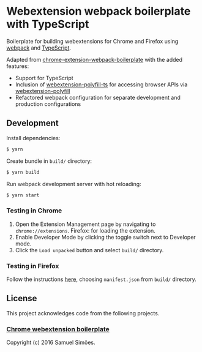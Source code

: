 # Webextension webpack boilerplate with TypeScript

Boilerplate for building webextensions for Chrome and Firefox using [webpack](https://webpack.js.org/) and [TypeScript](https://www.typescriptlang.org/).

Adapted from [chrome-extension-webpack-boilerplate](https://github.com/samuelsimoes/chrome-extension-webpack-boilerplate) with the added features:

- Support for TypeScript
- Inclusion of [webextension-polyfill-ts](https://github.com/Lusito/webextension-polyfill-ts) for accessing browser APIs via [webextension-polyfill](https://github.com/mozilla/webextension-polyfill)
- Refactored webpack configuration for separate development and production configurations

## Development

Install dependencies:

```bash
$ yarn
```

Create bundle in `build/` directory:

```bash
$ yarn build
```

Run webpack development server with hot reloading:

```bash
$ yarn start
```

### Testing in Chrome

1. Open the Extension Management page by navigating to `chrome://extensions`. Firefox: for loading the extension.
1. Enable Developer Mode by clicking the toggle switch next to Developer mode.
1. Click the `Load unpacked` button and select `build/` directory.

### Testing in Firefox

Follow the instructions [here](https://developer.mozilla.org/en-US/docs/Mozilla/Add-ons/WebExtensions/Your_first_WebExtension#Trying_it_out), choosing `manifest.json` from `build/` directory.

## License

This project acknowledges code from the following projects.

### [Chrome webextension boilerplate](https://github.com/samuelsimoes/chrome-extension-webpack-boilerplate)

Copyright (c) 2016 Samuel Simões.
